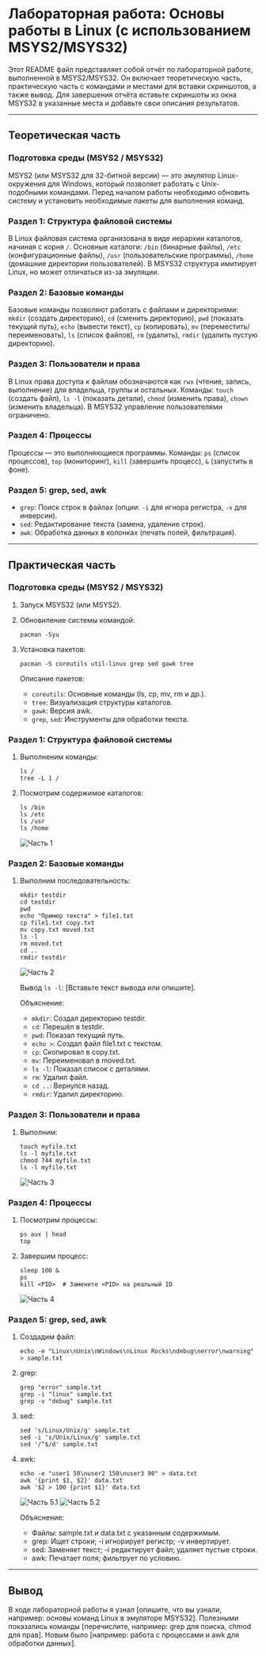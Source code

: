 # Лабораторная работа: Основы работы в Linux (с использованием MSYS2/MSYS32)

Этот README файл представляет собой отчёт по лабораторной работе, выполненной в MSYS2/MSYS32. Он включает теоретическую часть, практическую часть с командами и местами для вставки скриншотов, а также вывод. Для завершения отчёта вставьте скриншоты из окна MSYS32 в указанные места и добавьте свои описания результатов.

---

## Теоретическая часть

### Подготовка среды (MSYS2 / MSYS32)
MSYS2 (или MSYS32 для 32-битной версии) — это эмулятор Linux-окружения для Windows, который позволяет работать с Unix-подобными командами. Перед началом работы необходимо обновить систему и установить необходимые пакеты для выполнения команд.

### Раздел 1: Структура файловой системы
В Linux файловая система организована в виде иерархии каталогов, начиная с корня `/`. Основные каталоги: `/bin` (бинарные файлы), `/etc` (конфигурационные файлы), `/usr` (пользовательские программы), `/home` (домашние директории пользователей). В MSYS32 структура имитирует Linux, но может отличаться из-за эмуляции.

### Раздел 2: Базовые команды
Базовые команды позволяют работать с файлами и директориями: `mkdir` (создать директорию), `cd` (сменить директорию), `pwd` (показать текущий путь), `echo` (вывести текст), `cp` (копировать), `mv` (переместить/переименовать), `ls` (список файлов), `rm` (удалить), `rmdir` (удалить пустую директорию).

### Раздел 3: Пользователи и права
В Linux права доступа к файлам обозначаются как `rwx` (чтение, запись, выполнение) для владельца, группы и остальных. Команды: `touch` (создать файл), `ls -l` (показать детали), `chmod` (изменить права), `chown` (изменить владельца). В MSYS32 управление пользователями ограничено.

### Раздел 4: Процессы
Процессы — это выполняющиеся программы. Команды: `ps` (список процессов), `top` (мониторинг), `kill` (завершить процесс), `&` (запустить в фоне).

### Раздел 5: grep, sed, awk
- `grep`: Поиск строк в файлах (опции: `-i` для игнора регистра, `-v` для инверсии).
- `sed`: Редактирование текста (замена, удаление строк).
- `awk`: Обработка данных в колонках (печать полей, фильтрация).

---

## Практическая часть

### Подготовка среды (MSYS2 / MSYS32)
1. Запуск MSYS32 (или MSYS2).
2. Обновиление системы командой:
   ```
   pacman -Syu
   ```

3. Установка пакетов:
   ```
   pacman -S coreutils util-linux grep sed gawk tree
   ```

   Описание пакетов:
   - `coreutils`: Основные команды (ls, cp, mv, rm и др.).
   - `tree`: Визуализация структуры каталогов.
   - `gawk`: Версия awk.
   - `grep`, `sed`: Инструменты для обработки текста.

### Раздел 1: Структура файловой системы
1. Выполненим команды:
   ```
   ls /
   tree -L 1 /
   ```


2. Посмотрим содержимое каталогов:
   ```
   ls /bin
   ls /etc
   ls /usr
   ls /home
   ```

   ![Часть 1](Screens/1.jpg)

### Раздел 2: Базовые команды
1. Выполним последовательность:
   ```
   mkdir testdir
   cd testdir
   pwd
   echo "Пример текста" > file1.txt
   cp file1.txt copy.txt
   mv copy.txt moved.txt
   ls -l
   rm moved.txt
   cd ..
   rmdir testdir
   ```

   ![Часть 2](Screens/2.jpg)

   Вывод `ls -l`: [Вставьте текст вывода или опишите].

   Объяснение:
   - `mkdir`: Создал директорию testdir.
   - `cd`: Перешёл в testdir.
   - `pwd`: Показал текущий путь.
   - `echo >`: Создал файл file1.txt с текстом.
   - `cp`: Скопировал в copy.txt.
   - `mv`: Переименовал в moved.txt.
   - `ls -l`: Показал список с деталями.
   - `rm`: Удалил файл.
   - `cd ..`: Вернулся назад.
   - `rmdir`: Удалил директорию.

### Раздел 3: Пользователи и права
1. Выполним:
   ```
   touch myfile.txt
   ls -l myfile.txt
   chmod 744 myfile.txt
   ls -l myfile.txt
   ```

   ![Часть 3](Screens/3.jpg)

### Раздел 4: Процессы
1. Посмотрим процессы:
   ```
   ps aux | head
   top
   ```

2. Завершим процесс:
   ```
   sleep 100 &
   ps
   kill <PID>  # Замените <PID> на реальный ID
   ```

   ![Часть 4](Screens/4.jpg)

### Раздел 5: grep, sed, awk
1. Создадим файл:
   ```
   echo -e "Linux\nUnix\nWindows\nLinux Rocks\ndebug\nerror\nwarning" > sample.txt
   ```

2. grep:
   ```
   grep "error" sample.txt
   grep -i "linux" sample.txt
   grep -v "debug" sample.txt
   ```

3. sed:
   ```
   sed 's/Linux/Unix/g' sample.txt
   sed -i 's/Unix/Linux/g' sample.txt
   sed '/^$/d' sample.txt
   ```

4. awk:
   ```
   echo -e "user1 50\nuser2 150\nuser3 90" > data.txt
   awk '{print $1, $2}' data.txt
   awk '$2 > 100 {print $1}' data.txt
   ```

   ![Часть 5.1](Screens/5.1.jpg)
   ![Часть 5.2](Screens/5.2.jpg)

   Объяснение:
   - Файлы: sample.txt и data.txt с указанным содержимым.
   - grep: Ищет строки; -i игнорирует регистр; -v инвертирует.
   - sed: Заменяет текст; -i редактирует файл; удаляет пустые строки.
   - awk: Печатает поля; фильтрует по условию.

---

## Вывод
В ходе лабораторной работы я узнал [опишите, что вы узнали, например: основы команд Linux в эмуляторе MSYS32]. Полезными показались команды [перечислите, например: grep для поиска, chmod для прав]. Новым было [например: работа с процессами и awk для обработки данных].
